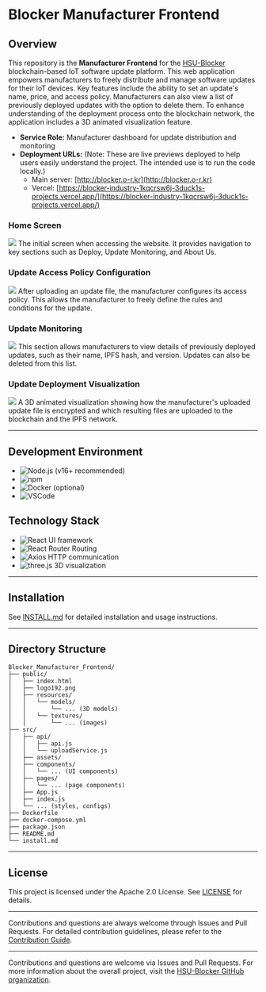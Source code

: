 # Blocker Manufacturer Frontend

## Overview

This repository is the **Manufacturer Frontend** for the [HSU-Blocker](https://github.com/HSU-Blocker) blockchain-based IoT software update platform. This web application empowers manufacturers to freely distribute and manage software updates for their IoT devices. Key features include the ability to set an update's name, price, and access policy. Manufacturers can also view a list of previously deployed updates with the option to delete them. To enhance understanding of the deployment process onto the blockchain network, the application includes a 3D animated visualization feature.

- **Service Role:** Manufacturer dashboard for update distribution and monitoring
- **Deployment URLs:**
  (Note: These are live previews deployed to help users easily understand the project. The intended use is to run the code locally.)
  - Main server: [http://blocker.o-r.kr](http://blocker.o-r.kr)
  - Vercel: [https://blocker-industry-1kqcrsw6j-3duck1s-projects.vercel.app/](https://blocker-industry-1kqcrsw6j-3duck1s-projects.vercel.app/)


### Home Screen
<img src="https://github.com/user-attachments/assets/6a7aa79d-63e6-41f3-a977-0d562c5646f8" />
The initial screen when accessing the website. It provides navigation to key sections such as Deploy, Update Monitoring, and About Us.

### Update Access Policy Configuration
<img src="https://github.com/user-attachments/assets/69b90301-c7ef-4aa5-85b9-f2aee1d46f71" />
After uploading an update file, the manufacturer configures its access policy. This allows the manufacturer to freely define the rules and conditions for the update.

### Update Monitoring
<img src="https://github.com/user-attachments/assets/f9a37c23-d531-4734-a88f-4a39f24d5ed5" />
This section allows manufacturers to view details of previously deployed updates, such as their name, IPFS hash, and version. Updates can also be deleted from this list.

### Update Deployment Visualization
<img src="https://github.com/user-attachments/assets/b1e83948-0e5a-4865-b9f5-79eae5d0b4eb" />
A 3D animated visualization showing how the manufacturer's uploaded update file is encrypted and which resulting files are uploaded to the blockchain and the IPFS network.


---

## Development Environment

- ![Node.js](https://img.shields.io/badge/Node.js-339933?style=flat&logo=node.js&logoColor=white) (v16+ recommended)
- ![npm](https://img.shields.io/badge/npm-CB3837?style=flat&logo=npm&logoColor=white)
- ![Docker](https://img.shields.io/badge/Docker-2496ED?style=flat&logo=docker&logoColor=white) (optional)
- ![VSCode](https://img.shields.io/badge/Visual_Studio_Code-007ACC?style=flat&logo=visualstudiocode&logoColor=white)

## Technology Stack

- ![React](https://img.shields.io/badge/React-20232A?style=flat&logo=react&logoColor=61DAFB) UI framework
- ![React Router](https://img.shields.io/badge/React_Router-CA4245?style=flat&logo=react-router&logoColor=white) Routing
- ![Axios](https://img.shields.io/badge/Axios-5A29E4?style=flat&logo=axios&logoColor=white) HTTP communication
- ![three.js](https://img.shields.io/badge/three.js-000000?style=flat&logo=three.js&logoColor=white) 3D visualization

---


## Installation

See [INSTALL.md](./install.md) for detailed installation and usage instructions.

---


## Directory Structure

```
Blocker_Manufacturer_Frontend/
├── public/
│   ├── index.html
│   ├── logo192.png
│   ├── resources/
│   │   └── models/
│   │       └── ... (3D models)
│   │   └── textures/
│   │       └── ... (images)
├── src/
│   ├── api/
│   │   ├── api.js
│   │   └── uploadService.js
│   ├── assets/
│   ├── components/
│   │   └── ... (UI components)
│   ├── pages/
│   │   └── ... (page components)
│   ├── App.js
│   ├── index.js
│   └── ... (styles, configs)
├── Dockerfile
├── docker-compose.yml
├── package.json
├── README.md
└── install.md
```


---

## License

This project is licensed under the Apache 2.0 License. See [LICENSE](./LICENSE) for details.

---

Contributions and questions are always welcome through Issues and Pull Requests.
For detailed contribution guidelines, please refer to the [Contribution Guide](./CONTRIBUTING.md).


---

Contributions and questions are welcome via Issues and Pull Requests.
For more information about the overall project, visit the [HSU-Blocker GitHub organization](https://github.com/HSU-Blocker).
